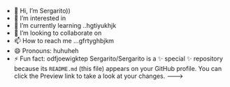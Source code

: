 - 👋 Hi, I’m Sergarito))
- 👀 I’m interested in 
- 🌱 I’m currently learning ..hgtiyukhjk
- 💞️ I’m looking to collaborate on 
- 📫 How to reach me ...gfrtyghbjkm
- 😄 Pronouns: huhuheh
- ⚡ Fun fact: odfjoewigktep
Sergarito/Sergarito is a ✨ special ✨ repository because its `README.md` (this file) appears on your GitHub profile.
You can click the Preview link to take a look at your changes.
--->
